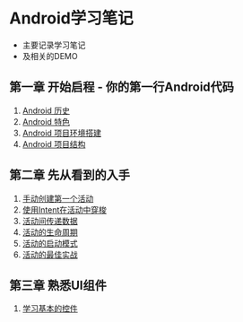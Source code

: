 # Android学习笔记

* 主要记录学习笔记
* 及相关的DEMO

## 第一章 开始启程 - 你的第一行Android代码

1. [Android 历史](https://github.com/wjJSBlog/android_study/blob/master/第一章/Android%2001历史.md)
2. [Android 特色](https://github.com/wjJSBlog/android_study/blob/master/第一章/Android%2002特色.md)
3. [Android 项目环境搭建](https://github.com/wjJSBlog/android_study/blob/master/第一章/Android%2003环境搭建.md)
4. [Android 项目结构](https://github.com/wjJSBlog/android_study/blob/master/第一章/Android%2004项目结构.md)

## 第二章 先从看到的入手

1. [手动创建第一个活动](https://github.com/wjJSBlog/android_study/blob/master/第二章/手动创建一个%20Activity%20.md)
2. [使用Intent在活动中穿梭](https://github.com/wjJSBlog/android_study/blob/master/第二章/使用%20Intent%20在活动之间穿梭.md)
3. [活动间传递数据](https://github.com/wjJSBlog/android_study/blob/master/第二章/活动间传递数据.md)
4. [活动的生命周期](https://github.com/wjJSBlog/android_study/blob/master/第二章/活动的生命周期.md)
5. [活动的启动模式](https://github.com/wjJSBlog/android_study/blob/master/第二章/活动的启动模式.md)
5. [活动的最佳实战](https://github.com/wjJSBlog/android_study/blob/master/%E7%AC%AC%E4%BA%8C%E7%AB%A0/%E6%B4%BB%E5%8A%A8%E7%9A%84%E6%9C%80%E4%BD%B3%E5%AE%9E%E8%B7%B5.md)

## 第三章 熟悉UI组件

1. [学习基本的控件](https://github.com/wjJSBlog/android_study/blob/master/第三章/学习基本的控件.md)
